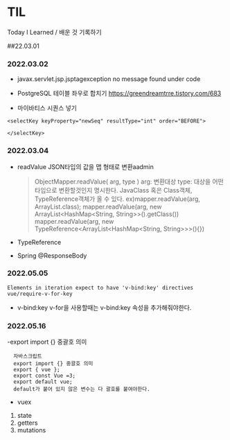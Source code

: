 # TIL
Today I Learned / 배운 것 기록하기

##22.03.01



### 2022.03.02


- javax.servlet.jsp.jsptagexception no message found under code



- PostgreSQL 테이블 좌우로 합치기
  https://greendreamtrre.tistory.com/683
  
- 마이바티스 시퀀스 넣기
```
<selectKey keyProperty="newSeq" resultType="int" order="BEFORE">
  
</selectKey>
```

### 2022.03.04
- readValue
  JSON타입의 값을 맵 형태로 변환aadmin


  >ObjectMapper.readValue( arg, type )
  arg: 변환대상
  type: 대상을 어떤 타입으로 변환할것인지 명시한다. JavaClass 혹은 Class객체, TypeReference객체가 올 수 있다.
  ex)mapper.readValue(arg, ArrayList.class);
  mapper.readValue(arg, new ArrayList<HashMap<String, String>>().getClass())
  mapper.readValue(arg, new TypeReference<ArrayList<HashMap<String, String>>>(){})

- TypeReference
- Spring @ResponseBody

### 2022.05.05
```
Elements in iteration expect to have 'v-bind:key' directives  vue/require-v-for-key
```
- v-bind:key v-for을 사용할때는 v-bind:key 속성을 추가해줘야한다.


### 2022.05.16
-export import {} 중괄호 의미
```
  자바스크립트
  export import {} 중괄호 의미
  export { vue };
  export const Vue =3;
  export default vue;
  default가 붙어 있지 않은 변수는 다 괄호를 붙여야한다.  
```
- vuex
1. state
2. getters
3. mutations